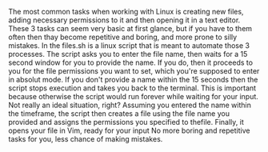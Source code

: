 The most common tasks when working with Linux is creating
new files, adding necessary permissions to it and then 
opening it in a text editor. These 3 tasks can seem very 
basic at first glance, but if you have to them often then
thay become repetitive and boring, and more prone to silly
 mistakes.
In the files.sh is a linux script that is meant to 
automate those 3 processes. The script asks you to enter
the file name, then waits for a 15 second window for you 
to provide the name. If you do, then it proceeds to you for
 the file permissions you want to set, which you're supposed
to enter in absolut mode.
If you don't provide a name within the 15 seconds then the 
script stops execution and takes you back to the terminal. 
This is important because otherwise the script would run
forever while waiting for your input. Not really an ideal 
situation, right?
Assuming you entered the name within the timeframe, the 
script then creates a file using the file name you provided
 and assigns the permissions you specified to thefile.
 Finally, it opens your file in Vim, ready for your input
No more boring and repetitive tasks for you, less chance of 
making mistakes.
